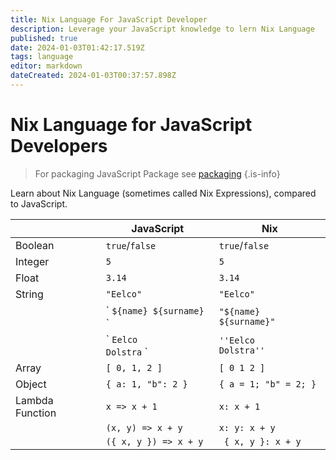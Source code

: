 ```yaml
---
title: Nix Language For JavaScript Developer
description: Leverage your JavaScript knowledge to lern Nix Language
published: true
date: 2024-01-03T01:42:17.519Z
tags: language
editor: markdown
dateCreated: 2024-01-03T00:37:57.898Z
---
```


# Nix Language for JavaScript Developers


> For packaging JavaScript Package see [packaging](/nix/packaging/)
{.is-info}

Learn about Nix Language (sometimes called Nix Expressions), compared to JavaScript.

|  | JavaScript | Nix |
|---|---|---|
| Boolean  | `true`/`false` | `true`/`false` |
| Integer | `5` | `5` |
| Float | `3.14` | `3.14` |
| String | `"Eelco"` | `"Eelco"` |
| |\` `${name} ${surname}` \` | `"${name} ${surname}"` |
| |\` `Eelco`<br/>`Dolstra` \` | `''Eelco`<br/>`Dolstra''` |
| Array | `[ 0, 1, 2 ]` | `[ 0 1 2 ]` |
| Object | `{ a: 1, "b": 2 }` | `{ a = 1; "b" = 2; }` |
| Lambda Function | `x => x + 1` | `x: x + 1` |
| | `(x, y) => x + y` | `x: y: x + y` |
| | `({ x, y }) => x + y` |  ` { x, y }: x + y` |